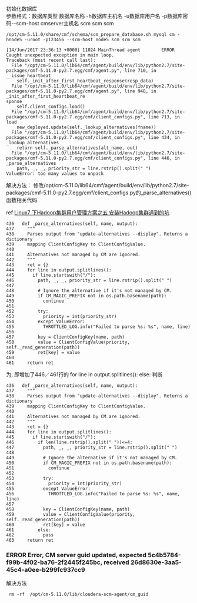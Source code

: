 
初始化数据库   
参数格式：数据库类型 数据库名称 -h数据库主机名 -u数据库用户名 -p数据库密码--scm-host cmserver主机名 scm scm scm

``` 
/opt/cm-5.11.0/share/cmf/schema/scm_prepare_database.sh mysql cm -hnode5 -uroot -p123456 --scm-host node5 scm scm scm 
```


```
[14/Jun/2017 23:36:13 +0000] 11024 MainThread agent        ERROR    Caught unexpected exception in main loop.
Traceback (most recent call last):
  File "/opt/cm-5.11.0/lib64/cmf/agent/build/env/lib/python2.7/site-packages/cmf-5.11.0-py2.7.egg/cmf/agent.py", line 710, in __issue_heartbeat
    self._init_after_first_heartbeat_response(resp_data)
  File "/opt/cm-5.11.0/lib64/cmf/agent/build/env/lib/python2.7/site-packages/cmf-5.11.0-py2.7.egg/cmf/agent.py", line 948, in _init_after_first_heartbeat_re
sponse
    self.client_configs.load()
  File "/opt/cm-5.11.0/lib64/cmf/agent/build/env/lib/python2.7/site-packages/cmf-5.11.0-py2.7.egg/cmf/client_configs.py", line 713, in load
    new_deployed.update(self._lookup_alternatives(fname))
  File "/opt/cm-5.11.0/lib64/cmf/agent/build/env/lib/python2.7/site-packages/cmf-5.11.0-py2.7.egg/cmf/client_configs.py", line 434, in _lookup_alternatives
    return self._parse_alternatives(alt_name, out)
  File "/opt/cm-5.11.0/lib64/cmf/agent/build/env/lib/python2.7/site-packages/cmf-5.11.0-py2.7.egg/cmf/client_configs.py", line 446, in _parse_alternatives
    path, _, _, priority_str = line.rstrip().split(" ")
ValueError: too many values to unpack
```

解决方法： 修改/opt/cm-5.11.0/lib64/cmf/agent/build/env/lib/python2.7/site-packages/cmf-5.11.0-py2.7.egg/cmf/client_configs.py的_parse_alternatives()函数相关代码

ref [Linux7 下Hadoop集群用户管理方案之五 安装Hadoop集群遇到的坑](http://blog.csdn.net/line_aijava/article/details/71374391)

```
436   def _parse_alternatives(self, name, output):
437     """
438     Parses output from "update-alternatives --display". Returns a dictionary
439     mapping ClientConfigKey to ClientConfigValue.
440 
441     Alternatives not managed by CM are ignored.
442     """
443     ret = {}
444     for line in output.splitlines():
445       if line.startswith("/"):
446         path, _, _, priority_str = line.rstrip().split(" ")
447 
448         # Ignore the alternative if it's not managed by CM.
449         if CM_MAGIC_PREFIX not in os.path.basename(path):
450           continue
451 
452         try:
453           priority = int(priority_str)
454         except ValueError:
455           THROTTLED_LOG.info("Failed to parse %s: %s", name, line)
456 
457         key = ClientConfigKey(name, path)
458         value = ClientConfigValue(priority, self._read_generation(path))
459         ret[key] = value
460 
461     return ret
```
为,  即增加了446／461行的 for line in output.splitlines(): else: 判断

```
436   def _parse_alternatives(self, name, output):
437     """
438     Parses output from "update-alternatives --display". Returns a dictionary
439     mapping ClientConfigKey to ClientConfigValue.
440 
441     Alternatives not managed by CM are ignored.
442     """
443     ret = {}
444     for line in output.splitlines():
445       if line.startswith("/"):
446         if len(line.rstrip().split(" "))<=4:
447           path, _, _, priority_str = line.rstrip().split(" ")
448 
449           # Ignore the alternative if it's not managed by CM.
450           if CM_MAGIC_PREFIX not in os.path.basename(path):
451             continue
452 
453           try:
454             priority = int(priority_str)
455           except ValueError:
456             THROTTLED_LOG.info("Failed to parse %s: %s", name, line)
457 
458           key = ClientConfigKey(name, path)
459           value = ClientConfigValue(priority, self._read_generation(path))
460           ret[key] = value
461         else:
462           pass
463     return ret
```

### ERROR    Error, CM server guid updated, expected 5c4b5784-f99b-4f02-ba76-2f2445f245bc, received 26d8630e-3aa5-45c4-a0ee-b299fc937cc9

解决方法

```
 rm -rf  /opt/cm-5.11.0/lib/cloudera-scm-agent/cm_guid 
```


